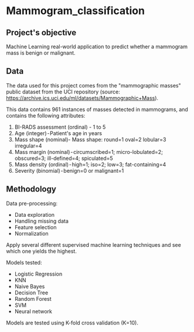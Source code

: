 # Mammogram_classification

## Project's objective

Machine Learning real-world application to predict whether a mammogram mass is benign or malignant. 

## Data

The data used for this project comes from the "mammographic masses" public dataset from the UCI repository (source: https://archive.ics.uci.edu/ml/datasets/Mammographic+Mass). 

This data contains 961 instances of masses detected in mammograms, and contains the following attributes:

1. BI-RADS assessment (ordinal) - 1 to 5 
2. Age (integer) - Patient's age in years 
3. Mass shape (nominal)- Mass shape: round=1 oval=2 lobular=3 irregular=4 
4. Mass margin (nominal) - circumscribed=1; micro-lobulated=2; obscured=3; ill-defined=4; spiculated=5
5. Mass density (ordinal) - high=1; iso=2; low=3; fat-containing=4 
6. Severity (binomial) - benign=0 or malignant=1

## Methodology

Data pre-processing:

* Data exploration
* Handling missing data 
* Feature selection 
* Normalization 

Apply several different supervised machine learning techniques and see which one yields the highest.

Models tested:

* Logistic Regression 
* KNN
* Naive Bayes
* Decision Tree
* Random Forest
* SVM
* Neural network

Models are tested using K-fold cross validation (K=10). 
